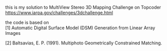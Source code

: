 this is my solution to MultiView Stereo 3D Mapping Challenge on Topcoder 
https://www.iarpa.gov/challenges/3dchallenge.html

the code is based on  
[1] Automatic Digital Surface Model (DSM) Generation from Linear Array Images


[2] Baltsavias, E. P. (1991). Multiphoto Geometrically Constrained Matching.
